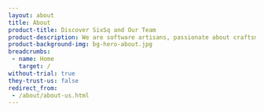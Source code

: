 ```yaml
---
layout: about
title: About
product-title: Discover SixSq and Our Team
product-description: We are software artisans, passionate about craftsmanship, DevOps and all the rigor required to build efficient and dependable software products and services.
product-background-img: bg-hero-about.jpg
breadcrumbs:
 - name: Home
   target: /
without-trial: true
they-trust-us: false
redirect_from:
 - /about/about-us.html
---
```

